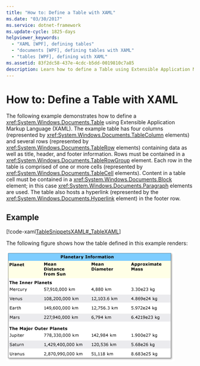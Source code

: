 ```yaml
---
title: "How to: Define a Table with XAML"
ms.date: "03/30/2017"
ms.service: dotnet-framework
ms.update-cycle: 1825-days
helpviewer_keywords:
  - "XAML [WPF], defining tables"
  - "documents [WPF], defining tables with XAML"
  - "tables [WPF], defining with XAML"
ms.assetid: 83f2dc58-437e-4cdc-b5dd-0019810c7a85
description: Learn how to define a Table using Extensible Application Markup Language (XAML), with an example rendering.
---
```

# How to: Define a Table with XAML

The following example demonstrates how to define a <xref:System.Windows.Documents.Table> using Extensible Application Markup Language (XAML).  The example table has four columns (represented by <xref:System.Windows.Documents.TableColumn> elements) and several rows (represented by <xref:System.Windows.Documents.TableRow> elements) containing data as well as title, header, and footer information.  Rows must be contained in a <xref:System.Windows.Documents.TableRowGroup> element.  Each row in the table is comprised of one or more cells (represented by <xref:System.Windows.Documents.TableCell> elements).  Content in a table cell must be contained in a <xref:System.Windows.Documents.Block> element; in this case <xref:System.Windows.Documents.Paragraph> elements are used.  The table also hosts a hyperlink (represented by the <xref:System.Windows.Documents.Hyperlink> element) in the footer row.

## Example

[!code-xaml[TableSnippetsXAML#_TableXAML](~/samples/snippets/csharp/VS_Snippets_Wpf/TableSnippetsXAML/CS/Window1.xaml#_tablexaml)]

The following figure shows how the table defined in this example renders:

![Screenshot of a table defined with XAML.](./media/how-to-define-a-table-with-xaml/planetary-information-xaml-table.png)
